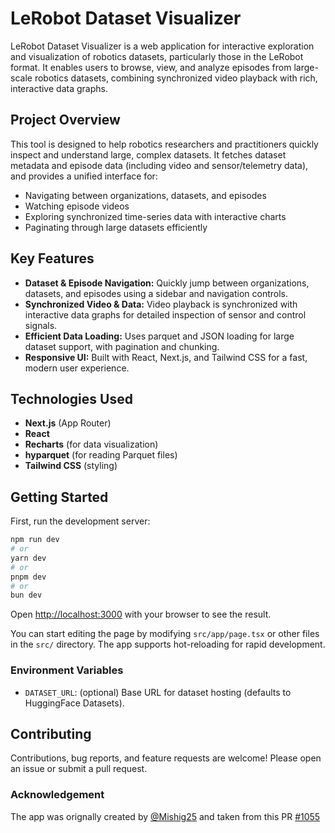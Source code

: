 # LeRobot Dataset Visualizer

LeRobot Dataset Visualizer is a web application for interactive exploration and visualization of robotics datasets, particularly those in the LeRobot format. It enables users to browse, view, and analyze episodes from large-scale robotics datasets, combining synchronized video playback with rich, interactive data graphs.

## Project Overview

This tool is designed to help robotics researchers and practitioners quickly inspect and understand large, complex datasets. It fetches dataset metadata and episode data (including video and sensor/telemetry data), and provides a unified interface for:

- Navigating between organizations, datasets, and episodes
- Watching episode videos
- Exploring synchronized time-series data with interactive charts
- Paginating through large datasets efficiently

## Key Features

- **Dataset & Episode Navigation:** Quickly jump between organizations, datasets, and episodes using a sidebar and navigation controls.
- **Synchronized Video & Data:** Video playback is synchronized with interactive data graphs for detailed inspection of sensor and control signals.
- **Efficient Data Loading:** Uses parquet and JSON loading for large dataset support, with pagination and chunking.
- **Responsive UI:** Built with React, Next.js, and Tailwind CSS for a fast, modern user experience.

## Technologies Used

- **Next.js** (App Router)
- **React**
- **Recharts** (for data visualization)
- **hyparquet** (for reading Parquet files)
- **Tailwind CSS** (styling)

## Getting Started

First, run the development server:

```bash
npm run dev
# or
yarn dev
# or
pnpm dev
# or
bun dev
```

Open [http://localhost:3000](http://localhost:3000) with your browser to see the result.

You can start editing the page by modifying `src/app/page.tsx` or other files in the `src/` directory. The app supports hot-reloading for rapid development.

### Environment Variables

- `DATASET_URL`: (optional) Base URL for dataset hosting (defaults to HuggingFace Datasets).

## Contributing

Contributions, bug reports, and feature requests are welcome! Please open an issue or submit a pull request.

### Acknowledgement 
The app was orignally created by [@Mishig25](https://github.com/mishig25) and taken from this PR [#1055](https://github.com/huggingface/lerobot/pull/1055)
